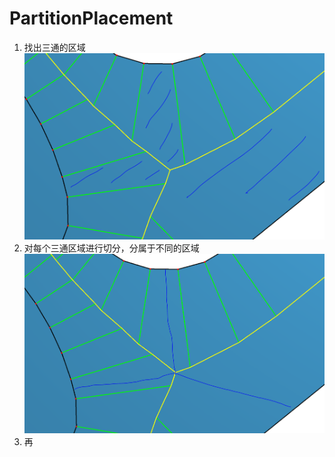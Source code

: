 # PartitionPlacement

1. 找出三通的区域 ![alt text](assets/Partition1.png)
2. 对每个三通区域进行切分，分属于不同的区域![alt text](assets/Partition2.png)
3. 再